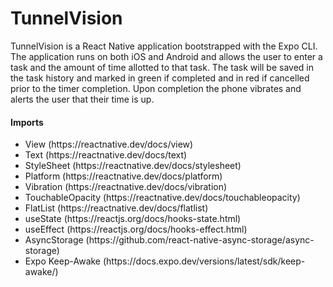 # TunnelVision 

TunnelVision is a React Native application bootstrapped with the Expo CLI. The
application runs on both iOS and Android and allows the user to enter a task and the amount of time
allotted to that task. The task will be saved in the task history and marked in green if completed
and in red if cancelled prior to the timer completion. Upon completion the phone vibrates and alerts
the user that their time is up.

<h4>Imports</h4>
<ul>
  <li>View (https://reactnative.dev/docs/view)</li>
  <li>Text (https://reactnative.dev/docs/text)</li>
  <li>StyleSheet (https://reactnative.dev/docs/stylesheet)</li>
  <li>Platform (https://reactnative.dev/docs/platform)</li>
  <li>Vibration (https://reactnative.dev/docs/vibration)</li>
  <li>TouchableOpacity (https://reactnative.dev/docs/touchableopacity)</li>  
  <li>FlatList (https://reactnative.dev/docs/flatlist)</li>
  <li>useState (https://reactjs.org/docs/hooks-state.html)</li>
  <li>useEffect (https://reactjs.org/docs/hooks-effect.html)</li>
  <li>AsyncStorage (https://github.com/react-native-async-storage/async-storage)</li>
  <li>Expo Keep-Awake (https://docs.expo.dev/versions/latest/sdk/keep-awake/)</li>
</ul>
